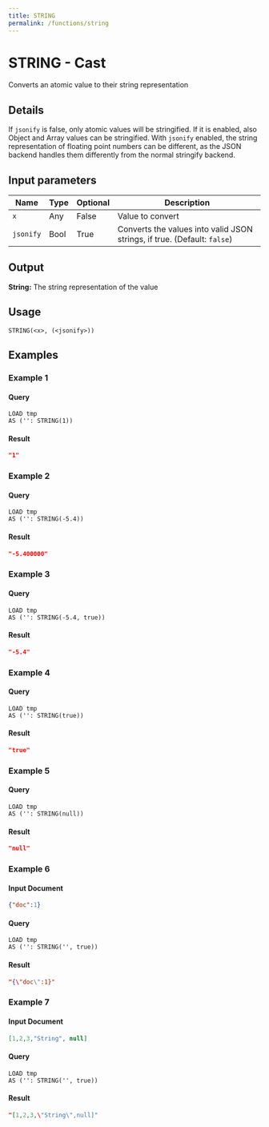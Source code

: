 ```yaml
---
title: STRING
permalink: /functions/string
---
```


# STRING - Cast

Converts an atomic value to their string representation

## Details

If `jsonify` is false, only atomic values will be stringified.
If it is enabled, also Object and Array values can be stringified.
With `jsonify` enabled, the string representation of floating point numbers can be different, as the JSON backend handles them differently from the normal stringify backend. 

## Input parameters

| Name | Type | Optional | Description |
| --- | --- | --- | --- |
| `x` | Any | False | Value to convert |
| `jsonify` | Bool | True | Converts the values into valid JSON strings, if true. (Default: `false`) |

## Output

**String:** The string representation of the value

## Usage

```joda
STRING(<x>, (<jsonify>))
```

## Examples

### Example 1


#### Query
```joda
LOAD tmp
AS ('': STRING(1))
```
#### Result
```json
"1"
```


### Example 2


#### Query
```joda
LOAD tmp
AS ('': STRING(-5.4))
```
#### Result
```json
"-5.400000"
```


### Example 3


#### Query
```joda
LOAD tmp
AS ('': STRING(-5.4, true))
```
#### Result
```json
"-5.4"
```


### Example 4


#### Query
```joda
LOAD tmp
AS ('': STRING(true))
```
#### Result
```json
"true"
```


### Example 5


#### Query
```joda
LOAD tmp
AS ('': STRING(null))
```
#### Result
```json
"null"
```


### Example 6

#### Input Document
```json
{"doc":1}
```


#### Query
```joda
LOAD tmp
AS ('': STRING('', true))
```
#### Result
```json
"{\"doc\":1}"
```


### Example 7

#### Input Document
```json
[1,2,3,"String", null]
```


#### Query
```joda
LOAD tmp
AS ('': STRING('', true))
```
#### Result
```json
"[1,2,3,\"String\",null]"
```



